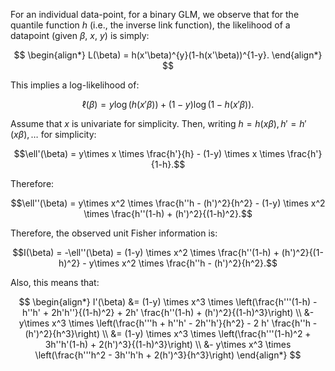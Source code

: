 For an individual data-point, for a binary GLM, we observe that for the quantile function $h$ (i.e., the inverse link function), the likelihood of a datapoint (given $\beta$, $x$, $y$) is simply:

$$
\begin{align*}
    L(\beta) = h(x'\beta)^{y}(1-h(x'\beta))^{1-y}.
\end{align*}
$$

This implies a log-likelihood of:

$$\ell(\beta) = y\log(h(x'\beta)) + (1-y)\log(1-h(x'\beta)).$$

Assume that $x$ is univariate for simplicity. Then, writing $h = h(x\beta), h' = h'(x\beta), \ldots$ for simplicity:

$$\ell'(\beta) = y\times x \times \frac{h'}{h} - (1-y) \times x \times \frac{h'}{1-h}.$$

Therefore:

$$\ell''(\beta) = y\times x^2 \times \frac{h''h - (h')^2}{h^2} - (1-y) \times x^2 \times \frac{h''(1-h) + (h')^2}{(1-h)^2}.$$

Therefore, the observed unit Fisher information is:

$$I(\beta) = -\ell''(\beta) = (1-y) \times x^2 \times \frac{h''(1-h) + (h')^2}{(1-h)^2} - y\times x^2 \times \frac{h''h - (h')^2}{h^2}.$$

Also, this means that:

$$
\begin{align*}
    I'(\beta) &= (1-y) \times x^3 \times \left(\frac{h'''(1-h) - h''h' + 2h'h''}{(1-h)^2} + 2h' \frac{h''(1-h) + (h')^2}{(1-h)^3}\right) \\
    &- y\times x^3 \times \left(\frac{h'''h + h''h' - 2h''h'}{h^2} - 2 h' \frac{h''h - (h')^2}{h^3}\right) \\
    &= (1-y) \times x^3 \times \left(\frac{h'''(1-h)^2 + 3h''h'(1-h) + 2(h')^3}{(1-h)^3}\right) \\
    &- y\times x^3 \times \left(\frac{h'''h^2 - 3h''h'h + 2(h')^3}{h^3}\right) 
\end{align*}
$$
